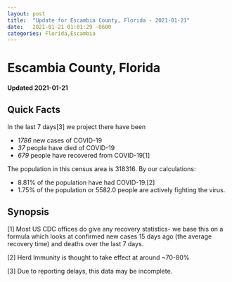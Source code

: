 ```yaml
---
layout: post
title:  "Update for Escambia County, Florida - 2021-01-21"
date:   2021-01-21 01:01:29 -0600
categories: Florida,Escambia
---
```


# Escambia County, Florida
#### Updated 2021-01-21

## Quick Facts

In the last 7 days[3] we project there have been
- *1786* new cases of COVID-19
- *37* people have died of COVID-19
- *679* people have recovered from COVID-19[1]

The population in this census area is 318316. By our calculations:
- 8.81% of the population have had COVID-19.[2]
- 1.75% of the population or 5582.0 people are actively fighting the virus.

## Synopsis




[1] Most US CDC offices do give any recovery statistics- we base this on a formula which looks at confirmed new cases
15 days ago (the average recovery time) and deaths over the last 7 days.

[2] Herd Immunity is thought to take effect at around ~70-80%

[3] Due to reporting delays, this data may be incomplete.
 
    